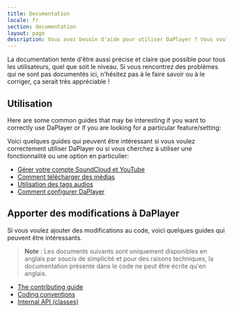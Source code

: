 ```yaml
---
title: Documentation
locale: fr
section: documentation
layout: page
description: Vous avez besoin d'aide pour utiliser DaPlayer ? Vous voulez contribuer au projet mais vous ne savez pas par où commencer ? Vous êtes au bon endroit !
---
```


La documentation tente d'être aussi précise et claire que possible pour tous
les utilisateurs, quel que soit le niveau. Si vous rencontrez des problèmes
qui ne sont pas documentés ici, n'hésitez pas à le faire savoir ou à le corriger,
ça serait très appréciable !

## Utilisation

Here are some common guides that may be interesting if you want to correctly use
DaPlayer or if you are looking for a particular feature/setting:

Voici quelques guides qui peuvent être intéressant si vous voulez correctement
utiliser DaPlayer ou si vous cherchez à utiliser une fonctionnalité ou une option
en particulier:

* [Gérer votre compte SoundCloud et YouTube](gerer-votre-compte-soundcloud-youtube.html)
* [Comment télécharger des médias](telecharger-medias.html)
* [Utilisation des tags audios](tags-audios.html)
* [Comment configurer DaPlayer](configuration.html)

## Apporter des modifications à DaPlayer

Si vous voulez ajouter des modifications au code, voici quelques guides
qui peuvent être intéressants.

> **Note** : Les documents suivants sont uniquement disponibles en anglais
> par soucis de simplicité et pour des raisons techniques, la documentation
> présente dans le code ne peut être écrite qu'en anglais.

* [The contributing guide](/documentation/contributing.html)
* [Coding conventions](/documentation/conventions.html)
* [Internal API (classes)](/documentation/api/)
